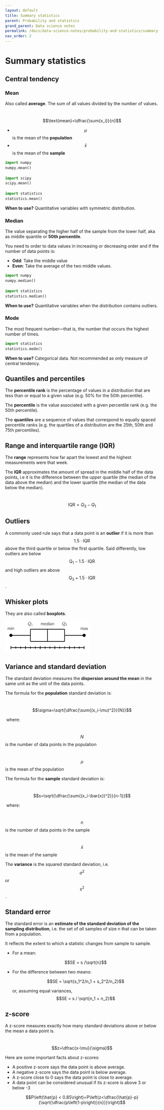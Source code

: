 ```yaml
---
layout: default
title: Summary statistics
parent: Probability and statistics
grand_parent: Data science notes
permalink: /docs/data-science-notes/probability-and-statistics/summary-stats/
nav_order: 2
---
```


# Summary statistics

## Central tendency

### Mean

Also called **average**. The sum of all values divided by the number of values.

​	$$\text{mean}=\dfrac{\sum{x_i}}{n}$$

- $$\mu$$ is the mean of the **population**
- $$ \bar{x}$$ is the mean of the **sample**

```python
import numpy
numpy.mean()

import scipy
scipy.mean()

import statistics
statistics.mean()
```

**When to use?** Quantitative variables with symmetric distribution.

### Median

The value separating the higher half of the sample from the lower half, aka as middle quantile or **50th percentile**.

You need to order to data values in increasing or decreasing order and if the number of data points is: 

* **Odd**: Take the middle value
* **Even**: Take the average of the two middle values.

```python
import numpy
numpy.median()

import statistics
statistics.median()
```

**When to use?** Quantitative variables when the distribution contains outliers.

### Mode

The most frequent number—that is, the number that occurs the highest number of times.

```python
import statistics
statistics.mode()
```

**When to use?** Categorical data. Not recommended as only measure of central tendency.

## Quantiles and percentiles

The **percentile rank** is the percentage of values in a distribution that are less than or equal to a given value (e.g. 50% for the 50th percentile).

The **percentile** is the value associated with a given percentile rank (e.g. the 50th percentile).

The **quantiles** are a sequence of values that correspond to equally spaced percentile ranks (e.g. the quartiles of a distribution are the 25th, 50th and 75th percentiles).

## Range and interquartile range (IQR)

The **range** represents how far apart the lowest and the highest measurements were that week.

The **IQR** approximates the amount of spread in the middle half of the data points, i.e it is the difference between the upper quartile (the median of the data above the median) and the lower quartile (the median of the data below the median).

​	$$\text{IQR}={Q_3}-{Q_1}$$

## Outliers

A commonly used rule says that a data point is an **outlier** if it is more than $$1.5\cdot \text{IQR}​$$ above the third quartile or below the first quartile. Said differently, low outliers are below $$\text{Q}_1-1.5\cdot\text{IQR}​$$ and high outliers are above $$\text{Q}_3+1.5\cdot\text{IQR}​$$.

## Whisker plots 

They are also called **boxplots**.

![whisker plot](../../../assets/whisker_plot.PNG)

## Variance and standard deviation

The standard deviation measures the **dispersion around the mean** in the same unit as the unit of the data points. 

The formula for the **population** standard deviation is:

​	$$\sigma=\sqrt{\dfrac{\sum{(x_i-\mu)^2}}{N}}​$$

​	where: 

​	$$N$$ is the number of data points in the population

​	$$\mu$$ is the mean of the population

The formula for the **sample** standard deviation is:

​	$$s=\sqrt{\dfrac{\sum{(x_i-\bar{x})^2}}{n-1}}$$	

​	where: 

​	$$n$$ is the number of data points in the sample

​	$$\bar{x}$$ is the mean of the sample

The **variance** is the squared standard deviation, i.e. $$\sigma^2​$$ or $$s^2​$$.

## Standard error

The standard error is an **estimate of the standard deviation of the sampling distribution**, i.e. the set of *all* samples of size n that can be taken from a population.

It reflects the extent to which a statistic changes from sample to sample.

* For a mean: 

  $$SE = s /\sqrt{n}​$$

* For the difference between two means:

  $$SE = \sqrt{s_1^2/n_1 + s_2^2/n_2}​$$

  or, assuming equal variances, $$SE = s / \sqrt{n_1 + n_2}​$$

## z-score

A z-score measures exactly how many standard deviations above or below the mean a data point is.

​	$$z=\dfrac{x-\mu}{\sigma}$$

Here are some important facts about z-scores:

- A positive z-score says the data point is above average.
- A negative z-score says the data point is below average.
- A z-score close to 0 says the data point is close to average.
- A data point can be considered unusual if its z-score is above 3 or below -3



$$P\left(\hat{p} < 0.85\right)=P\left(z<\dfrac{\hat{p}-p}{\sqrt{\dfrac{p\left(1-p\right)}{n}}}\right)$$